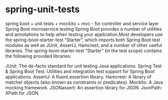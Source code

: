 # spring-unit-tests
spring boot + unit tests + mockito + mvc - for controller and service layer
Spring Boot microservice testing
Spring Boot provides a number of utilities and annotations to help when testing your application.Most developers use the spring-boot-starter-test “Starter”, which imports both Spring Boot test modules as well as JUnit, AssertJ, Hamcrest, and a number of other useful libraries.
The spring-boot-starter-test “Starter” (in the test scope) contains the following provided libraries:

JUnit: The de-facto standard for unit testing Java applications.
Spring Test & Spring Boot Test: Utilities and integration test support for Spring Boot applications.
AssertJ: A fluent assertion library.
Hamcrest: A library of matcher objects (also known as constraints or predicates).
Mockito: A Java mocking framework.
JSONassert: An assertion library for JSON.
JsonPath: XPath for JSON.
